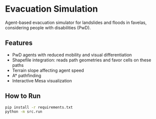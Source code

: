 # Evacuation Simulation

Agent-based evacuation simulator for landslides and floods in favelas, considering people with disabilities (PwD).

## Features
- PwD agents with reduced mobility and visual differentiation
- Shapefile integration: reads path geometries and favor cells on these paths
- Terrain slope affecting agent speed
- A* pathfinding
- Interactive Mesa visualization

## How to Run
```bash
pip install -r requirements.txt
python -m src.run
